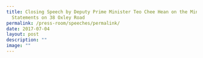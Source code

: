 ```yaml
---
title: Closing Speech by Deputy Prime Minister Teo Chee Hean on the Ministerial
  Statements on 38 Oxley Road
permalink: /press-room/speeches/permalink/
date: 2017-07-04
layout: post
description: ""
image: ""
---
```

